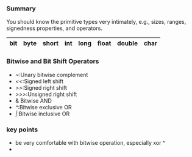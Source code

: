 ### Summary
You should know the primitive types very intimately, e.g., sizes, ranges, signedness properties, and operators.

bit|byte|short|int|long|float|double|char
---|---|---|---|---|---|---|---|

### Bitwise and Bit Shift Operators
* ~:Unary bitwise complement
* *<<*:Signed left shift
* *>>*:Signed right shift
* *>>>*:Unsigned right shift
* \& Bitwise AND
* *^*:Bitwise exclusive OR
* *|*:Bitwise inclusive OR

### key points
* be very comfortable with bitwise operation, especially xor ^
* 

